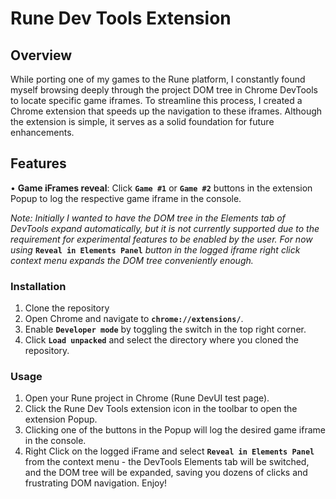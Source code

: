 # Rune Dev Tools Extension

## Overview

While porting one of my games to the Rune platform, I constantly found myself browsing deeply through the project DOM tree in Chrome DevTools to locate specific game iframes. To streamline this process, I created a Chrome extension that speeds up the navigation to these iframes. Although the extension is simple, it serves as a solid foundation for future enhancements.

## Features

•  **Game iFrames reveal**: Click **`Game #1`** or **`Game #2`** buttons in the extension Popup to log the respective game iframe in the console.

*Note: Initially I wanted to have the DOM tree in the Elements tab of DevTools expand automatically, but it is not currently supported due to the requirement for experimental features to be enabled by the user. For now using* **`Reveal in Elements Panel`** *button in the logged iframe right click context menu expands the DOM tree conveniently enough.*


### Installation

1. Clone the repository
2. Open Chrome and navigate to **`chrome://extensions/`**.
3. Enable **`Developer mode`** by toggling the switch in the top right corner.
4. Click **`Load unpacked`** and select the directory where you cloned the repository.

### Usage

1. Open your Rune project in Chrome (Rune DevUI test page).
2. Click the Rune Dev Tools extension icon in the toolbar to open the extension Popup.
3. Clicking one of the buttons in the Popup will log the desired game iframe in the console.
4. Right Click on the logged iFrame and select **`Reveal in Elements Panel`** from the context menu - the DevTools Elements tab will be switched, and the DOM tree will be expanded, saving you dozens of clicks and frustrating DOM navigation. Enjoy!
